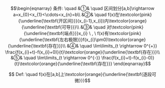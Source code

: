 $$\begin{eqnarray}
条件: \quad
&①& \quad 区间划分[a,b]\rightarrow a=x_{0}<x_{1}<\cdots<x_{n}=b\\
&②& \quad f(x)在\textcolor{pink}{\underline{\textbf{开区间}}}(x_{i-1},x_{i})内\textcolor{orange}{\underline{\textbf{可导}}}\\
&③& \quad 对\textcolor{pink}{\underline{\textbf{端点}}}x_{i} \ , \ f(x)有\textcolor{pink}{\underline{\textbf{左右极限}}}f(x_{i}\pm0)\textcolor{orange}{\underline{\textbf{存在}}}\\
&④& \quad \lim\limits_{t \rightarrow 0^{+}} \frac{f(x_{i}+t)-f(x_{i}+0)}{t}\textcolor{orange}{\underline{\textbf{存在}}}\\
&⑤& \quad \lim\limits_{t  \rightarrow 0^{-}} \frac{f(x_{i}+t)-f(x_{i}-0)}{t}\textcolor{orange}{\underline{\textbf{存在}}}
\end{eqnarray}$$

$$ Def: \quad f(x)在[a,b]上\textcolor{orange}{\underline{\textbf{逐段可微}}}$$

